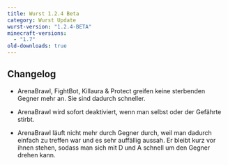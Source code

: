 ```yaml
---
title: Wurst 1.2.4 Beta
category: Wurst Update
wurst-version: "1.2.4-BETA"
minecraft-versions:
  - "1.7"
old-downloads: true
---
```

## Changelog

- ArenaBrawl, FightBot, Killaura & Protect greifen keine sterbenden Gegner mehr an. Sie sind dadurch schneller.

- ArenaBrawl wird sofort deaktiviert, wenn man selbst oder der Gefährte stirbt.

- ArenaBrawl läuft nicht mehr durch Gegner durch, weil man dadurch einfach zu treffen war und es sehr auffällig aussah. Er bleibt kurz vor ihnen stehen, sodass man sich mit D und A schnell um den Gegner drehen kann.
